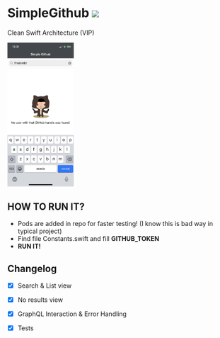 # SimpleGithub <img src="https://konpa.github.io/devicon/devicon.git/icons/swift/swift-original.svg" width="32">
Clean Swift Architecture (VIP)

<img src="https://github.com/finalsrebrny/SimpleGithub/blob/master/screenshot.png?raw=true" width="150">

## HOW TO RUN IT? 

- Pods are added in repo for faster testing! (I know this is bad way in typical project)
- Find file Constants.swift and fill **GITHUB_TOKEN**
- **RUN IT!**

## Changelog

- [x] Search & List view 
- [x] No results view 
- [x] GraphQL Interaction & Error Handling
- [x] Tests 

